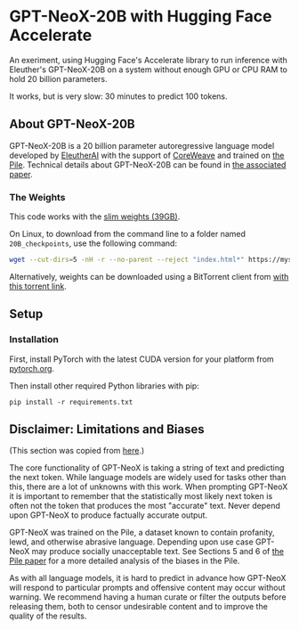 # GPT-NeoX-20B with Hugging Face Accelerate

An exeriment, using Hugging Face's Accelerate library to run inference with Eleuther's GPT-NeoX-20B on a system without enough GPU or CPU RAM to hold 20 billion parameters.

It works, but is very slow: 30 minutes to predict 100 tokens.

## About GPT-NeoX-20B

GPT-NeoX-20B is a 20 billion parameter autoregressive language model developed by [EleutherAI](https://www.eleuther.ai/) with the support of [CoreWeave](https://www.coreweave.com/) and trained on [the Pile](https://arxiv.org/abs/2101.00027). Technical details about GPT-NeoX-20B can be found in [the associated paper](https://arxiv.org/abs/2204.06745). 


### The Weights

This code works with the [slim weights (39GB)](https://mystic.the-eye.eu/public/AI/models/GPT-NeoX-20B/slim_weights/). 

On Linux, to download from the command line to a folder named `20B_checkpoints`, use the following command:

```bash
wget --cut-dirs=5 -nH -r --no-parent --reject "index.html*" https://mystic.the-eye.eu/public/AI/models/GPT-NeoX-20B/slim_weights/ -P 20B_checkpoints
```

Alternatively, weights can be downloaded using a BitTorrent client from [with this torrent link](https://mystic.the-eye.eu/public/AI/models/GPT-NeoX-20B/slim_weights.torrent).


## Setup

### Installation

First, install PyTorch with the latest CUDA version for your platform from [pytorch.org](https://pytorch.org/get-started/locally/).

Then install other required Python libraries with pip:

```
pip install -r requirements.txt
```


## Disclaimer: Limitations and Biases

(This section was copied from [here](https://huggingface.co/EleutherAI/gpt-j-6B).)

The core functionality of GPT-NeoX is taking a string of text and predicting the next token. While language models are widely used for tasks other than this, there are a lot of unknowns with this work. When prompting GPT-NeoX it is important to remember that the statistically most likely next token is often not the token that produces the most "accurate" text. Never depend upon GPT-NeoX to produce factually accurate output.

GPT-NeoX was trained on the Pile, a dataset known to contain profanity, lewd, and otherwise abrasive language. Depending upon use case GPT-NeoX may produce socially unacceptable text. See Sections 5 and 6 of [the Pile paper](https://arxiv.org/abs/2101.00027) for a more detailed analysis of the biases in the Pile.

As with all language models, it is hard to predict in advance how GPT-NeoX will respond to particular prompts and offensive content may occur without warning. We recommend having a human curate or filter the outputs before releasing them, both to censor undesirable content and to improve the quality of the results.
